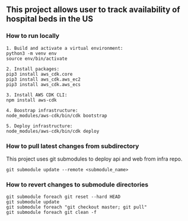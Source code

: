 ## This project allows user to track availability of hospital beds in the US

### How to run locally
```
1. Build and activate a virtual environment: 
python3 -m venv env
source env/bin/activate

2. Install packages:
pip3 install aws_cdk.core
pip3 install aws_cdk.aws_ec2
pip3 install aws_cdk.aws_ecs

3. Install AWS CDK CLI:
npm install aws-cdk

4. Boostrap infrastructure:
node_modules/aws-cdk/bin/cdk bootstrap

5. Deploy infrastructure:
node_modules/aws-cdk/bin/cdk deploy
```

### How to pull latest changes from subdirectory
This project uses git submodules to deploy api and web from infra repo.
```
git submodule update --remote <submodule_name>
```

### How to revert changes to submodule directories
```
git submodule foreach git reset --hard HEAD
git submodule update
git submodule foreach "git checkout master; git pull"
git submodule foreach git clean -f
```
